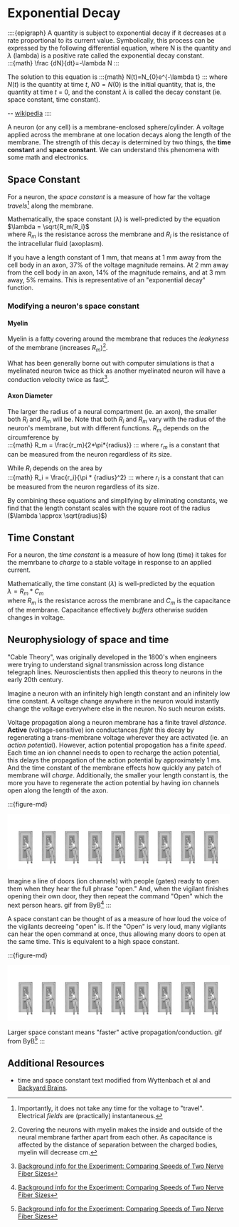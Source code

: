 # Exponential Decay

::::{epigraph}
A quantity is subject to exponential decay if it decreases at a rate proportional to its current value. Symbolically, this process can be expressed by the following differential equation, where N is the quantity and $\lambda$ (lambda) is a positive rate called the exponential decay constant.  
:::{math}
  \frac {dN}{dt}=-\lambda N
:::

The solution to this equation is
:::{math}
  N(t)=N_{0}e^{-\lambda t}
::: 
where $N(t)$ is the quantity at time $t$, $N0 = N(0)$ is the initial quantity, that is, the quantity at time $t$ = 0, and the constant $\lambda$ is called the decay constant (ie. space constant, time constant).

-- [wikipedia](https://en.wikipedia.org/wiki/Exponential_decay) 
::::

A neuron (or any cell) is a membrane-enclosed sphere/cylinder. A voltage applied across the membrane at one location decays along the length of the membrane. The strength of this decay is determined by two things, the **time constant** and **space constant**. We can understand this phenomena with some math and electronics.

## Space Constant

For a neuron, the *space constant* is a measure of how far the voltage *travels*[^instantaneous-electricity] along the membrane. 

Mathematically, the space constant ($\lambda$) is well-predicted by the equation  
$\lambda = \sqrt{R_m/R_i}$  
where $R_m$ is the resistance across the membrane and $R_i$ is the resistance of the intracellular fluid (axoplasm).

[^instantaneous-electricity]: Importantly, it does not take any time for the voltage to "travel". Electrical *fields* are (practically) instantaneous. 

If you have a length constant of 1 mm, that means at 1 mm away from the cell body in an axon, 37% of the voltage magnitude remains. At 2 mm away from the cell body in an axon, 14% of the magnitude remains, and at 3 mm away, 5% remains. This is representative of an "exponential decay" function.

### Modifying a neuron's space constant

#### Myelin

Myelin is a fatty covering around the membrane that reduces the *leakyness* of the membrane (increases $R_m$)[^myelin-capacitance].

[^myelin-capacitance]: Covering the neurons with myelin makes the inside and outside of the neural membrane farther apart from each other. As capacitance is affected by the distance of separation between the charged bodies, myelin will decrease cm. 

What has been generally borne out with computer simulations is that a myelinated neuron twice as thick as another myelinated neuron will have a conduction velocity twice as fast[^byb-ref-myelin].

[^byb-ref-myelin]: [Background info for the Experiment: Comparing Speeds of Two Nerve Fiber Sizes](https://backyardbrains.com/experiments/comparingNerveSpeed)

#### Axon Diameter

The larger the radius of a neural compartment (ie. an axon), the smaller both $R_i$ and $R_m$ will be. Note that both $R_i$ and $R_m$ vary with the radius of the neuron's membrane, but with different functions. $R_m$ depends on the circumference by  
:::{math}
  R_m = \frac{r_m}{2*\pi*{radius}}
:::
where $r_m$ is a constant that can be measured from the neuron regardless of its size. 

While $R_i$ depends on the area by  
:::{math}
  R_i = \frac{r_i}{\pi * {radius}^2}
:::
where $r_i$ is a constant that can be measured from the neuron regardless of its size. 

By combining these equations and simplifying by eliminating constants, we find that the length constant scales with the square root of the radius ($\lambda \approx \sqrt{radius}$)

## Time Constant

For a neuron, the *time constant* is a measure of how long (time) it takes for the memrbane to *charge* to a stable voltage in response to an applied current.  

Mathematically, the time constant ($\lambda$) is well-predicted by the equation  
$\lambda = R_m * C_m$  
where $R_m$ is the resistance across the membrane and $C_m$ is the capacitance of the membrane. Capacitance effectively *buffers* otherwise sudden changes in voltage. 

## Neurophysiology of space and time

"Cable Theory", was originally developed in the 1800's when engineers were trying to understand signal transmission across long distance telegraph lines. Neuroscientists then applied this theory to neurons in the early 20th century.

Imagine a neuron with an infinitely high length constant and an infinitely low time constant. A voltage change anywhere in the neuron would instantly change the voltage everywhere else in the neuron. No such neuron exists.

Voltage propagation along a neuron membrane has a finite travel *distance*. **Active** (voltage-sensitive) ion conductances *fight* this decay by regenerating a trans-membrane voltage wherever they are activated (ie. an *action potential*). However, action potential propogation has a finite *speed*. Each time an ion channel needs to open to recharge the action potential, this delays the propagation of the action potential by approximately 1 ms. And the time constant of the membrane effects how quickly any patch of membrane will *charge*. Additionally, the smaller your length constant is, the more you have to regenerate the action potential by having ion channels open along the length of the axon. 


:::{figure-md}

<img src = '../images/byb_cv_low-length-constant_z_web.gif' width=500>

Imagine a line of doors (ion channels) with people (gates) ready to open them when they hear the full phrase "open." And, when the vigilant finishes opening their own door, they then repeat the command "Open" which the next person hears. gif from ByB[^byb-ref-myelin]
:::

A space constant can be thought of as a measure of how loud the voice of the vigilants decreeing "open" is. If the "Open" is very loud, many vigilants can hear the open command at once, thus allowing many doors to open at the same time. This is equivalent to a high space constant. 

:::{figure-md}

<img src = '../images/byb_cv_high-length-constant_z_web.gif' width=500>

Larger space constant means "faster" active propagation/conduction. gif from ByB[^byb-ref-myelin]
:::

## Additional Resources

- time and space constant text modified from Wyttenbach et al and [Backyard Brains](https://backyardbrains.com/experiments/comparingNerveSpeed).